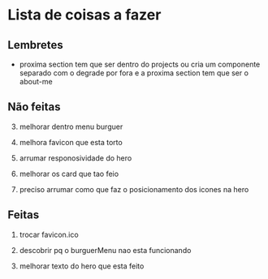 # Lista de coisas a fazer

## Lembretes

- proxima section tem que ser dentro do projects ou cria um componente separado com o degrade por fora e a proxima section tem que ser o about-me

## Não feitas

3. melhorar dentro menu burguer

4. melhora favicon que esta torto

5. arrumar responosividade do hero

6. melhorar os card que tao feio

7. preciso arrumar como que faz o posicionamento dos icones na hero

## Feitas

1. trocar favicon.ico

2. descobrir pq o burguerMenu nao esta funcionando

3. melhorar texto do hero que esta feito
